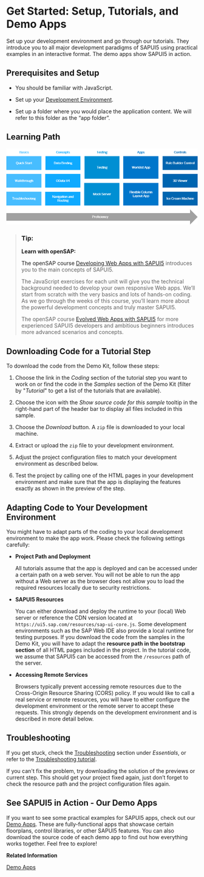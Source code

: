 <!-- loio8b49fc198bf04b2d9800fc37fecbb218 -->

# Get Started: Setup, Tutorials, and Demo Apps

Set up your development environment and go through our tutorials. They introduce you to all major development paradigms of SAPUI5 using practical examples in an interactive format. The demo apps show SAPUI5 in action.



<a name="loio8b49fc198bf04b2d9800fc37fecbb218__tutorials_prerequisites"/>

## Prerequisites and Setup

-   You should be familiar with JavaScript.

-   Set up your [Development Environment](../05_Developing_Apps/development-environment-7bb04e0.md).

-   Set up a folder where you would place the application content. We will refer to this folder as the “app folder”.




<a name="loio8b49fc198bf04b2d9800fc37fecbb218__tutorials_path"/>

## Learning Path

![](images/Image_Map_SAPUI5_Learning_Map_e32da15.png)



> ### Tip:  
> **Learn with openSAP:**
> 
> The openSAP course [Developing Web Apps with SAPUI5](https://open.sap.com/courses/ui51) introduces you to the main concepts of SAPUI5.
> 
> The JavaScript exercises for each unit will give you the technical background needed to develop your own responsive Web apps. We’ll start from scratch with the very basics and lots of hands-on coding. As we go through the weeks of this course, you’ll learn more about the powerful development concepts and truly master SAPUI5.
> 
> The openSAP course [Evolved Web Apps with SAPUI5](https://open.sap.com/courses/ui52) for more experienced SAPUI5 developers and ambitious beginners introduces more advanced scenarios and concepts.



<a name="loio8b49fc198bf04b2d9800fc37fecbb218__tutorials_download"/>

## Downloading Code for a Tutorial Step

To download the code from the Demo Kit, follow these steps:

1.  Choose the link in the *Coding* section of the tutorial step you want to work on or find the code in the *Samples* section of the Demo Kit \(filter by "*Tutorial*" to get a list of the tutorials that are available\).

2.  Choose the icon with the *Show source code for this sample* tooltip in the right-hand part of the header bar to display all files included in this sample.

3.  Choose the *Download* button. A `zip` file is downloaded to your local machine.

4.  Extract or upload the `zip` file to your development environment.

5.  Adjust the project configuration files to match your development environment as described below.

6.  Test the project by calling one of the HTML pages in your development environment and make sure that the app is displaying the features exactly as shown in the preview of the step.




<a name="loio8b49fc198bf04b2d9800fc37fecbb218__tutorials_adaptation"/>

## Adapting Code to Your Development Environment

You might have to adapt parts of the coding to your local development environment to make the app work. Please check the following settings carefully:

-   **Project Path and Deployment**

    All tutorials assume that the app is deployed and can be accessed under a certain path on a web server. You will not be able to run the app without a Web server as the browser does not allow you to load the required resources locally due to security restrictions.

-   **SAPUI5 Resources**

    You can either download and deploy the runtime to your \(local\) Web server or reference the CDN version located at `https://ui5.sap.com/resources/sap-ui-core.js`. Some development environments such as the SAP Web IDE also provide a local runtime for testing purposes. If you download the code from the samples in the Demo Kit, you will have to adapt the **resource path in the bootstrap section** of all HTML pages included in the project. In the tutorial code, we assume that SAPUI5 can be accessed from the `/resources` path of the server.

-   **Accessing Remote Services**

    Browsers typically prevent accessing remote resources due to the Cross-Origin Resource Sharing \(CORS\) policy. If you would like to call a real service or remote resources, you will have to either configure the development environment or the remote server to accept these requests. This strongly depends on the development environment and is described in more detail below.




<a name="loio8b49fc198bf04b2d9800fc37fecbb218__tutorials_troubleshooting"/>

## Troubleshooting

If you get stuck, check the [Troubleshooting](../04_Essentials/troubleshooting-615d9e4.md) section under *Essentials*, or refer to the [Troubleshooting tutorial](troubleshooting-tutorial-5661952.md).

If you can't fix the problem, try downloading the solution of the previews or current step. This should get your project fixed again, just don’t forget to check the resource path and the project configuration files again.



<a name="loio8b49fc198bf04b2d9800fc37fecbb218__section_fbp_hjc_tkb"/>

## See SAPUI5 in Action - Our Demo Apps

If you want to see some practical examples for SAPUI5 apps, check out our [Demo Apps](https://ui5.sap.com/#/demoapps). These are fully-functional apps that showcase certain floorplans, control libraries, or other SAPUI5 features. You can also download the source code of each demo app to find out how everything works together. Feel free to explore!

**Related Information**  


[Demo Apps](demo-apps-a3ab54e.md "With the Demo Kit, we deliver some demo apps that show you how you can use the various features and controls of SAPUI5.")

